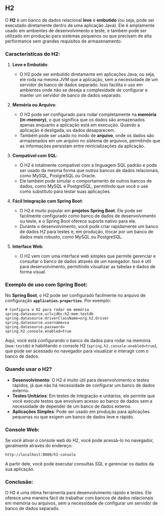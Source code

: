 ## H2
O **H2** é um banco de dados relacional **leve** e **embutido** (ou seja, pode ser executado diretamente dentro de uma aplicação Java). Ele é amplamente usado em ambientes de desenvolvimento e teste, e também pode ser utilizado em produção para sistemas pequenos ou que precisam de alta performance sem grandes requisitos de armazenamento.

### Características do H2:

1. **Leve e Embutido**:
   - O H2 pode ser embutido diretamente em aplicações Java, ou seja, ele roda na mesma JVM que a aplicação, sem a necessidade de um servidor de banco de dados separado. Isso facilita o uso em ambientes onde não se deseja a complexidade de configurar e manter um servidor de banco de dados separado.
   
2. **Memória ou Arquivo**:
   - O H2 pode ser configurado para rodar completamente na **memória (in-memory)**, o que significa que os dados são armazenados apenas enquanto a aplicação está em execução. Quando a aplicação é desligada, os dados desaparecem.
   - Também pode ser usado no modo de **arquivo**, onde os dados são armazenados em um arquivo no sistema de arquivos, permitindo que as informações persistam entre reinicializações da aplicação.

3. **Compatível com SQL**:
   - O H2 é totalmente compatível com a linguagem SQL padrão e pode ser usado da mesma forma que outros bancos de dados relacionais, como MySQL, PostgreSQL ou Oracle.
   - Ele também pode simular o comportamento de outros bancos de dados, como MySQL e PostgreSQL, permitindo que você o use como substituto para testar suas aplicações.

4. **Fácil Integração com Spring Boot**:
   - O H2 é muito popular em **projetos Spring Boot**. Ele pode ser facilmente configurado como banco de dados de desenvolvimento ou teste, e o Spring Boot oferece suporte nativo para ele. 
   - Durante o desenvolvimento, você pode criar rapidamente um banco de dados H2 para testes e, em produção, trocar por um banco de dados mais robusto, como MySQL ou PostgreSQL.

5. **Interface Web**:
   - O H2 vem com uma interface web simples que permite gerenciar e consultar o banco de dados através de um navegador. Isso é útil para desenvolvimento, permitindo visualizar as tabelas e dados de forma visual.

### Exemplo de uso com Spring Boot:

No **Spring Boot**, o H2 pode ser configurado facilmente no arquivo de configuração **`application.properties`**. Por exemplo:

```properties
# Configura o H2 para rodar em memória
spring.datasource.url=jdbc:h2:mem:testdb
spring.datasource.driverClassName=org.h2.Driver
spring.datasource.username=sa
spring.datasource.password=
spring.h2.console.enabled=true
```

Aqui, você está configurando o banco de dados para rodar na memória (`mem:testdb`) e habilitando o console H2 (`spring.h2.console.enabled=true`), que pode ser acessado no navegador para visualizar e interagir com o banco de dados.

### Quando usar o H2?

- **Desenvolvimento**: O H2 é muito útil para desenvolvimento e testes rápidos, já que não há necessidade de configurar um banco de dados externo.
- **Testes Unitários**: Em testes de integração e unitários, ele permite que você execute testes que envolvam acesso ao banco de dados sem a necessidade de depender de um banco de dados externo.
- **Aplicações Simples**: Pode ser usado em produção para aplicações pequenas ou que exigem um banco de dados leve e rápido.

### Console Web:

Se você ativar o console web do H2, você pode acessá-lo no navegador, geralmente através do endereço:
```
http://localhost:8080/h2-console
```
A partir dele, você pode executar consultas SQL e gerenciar os dados da sua aplicação.

### Conclusão:

O H2 é uma ótima ferramenta para desenvolvimento rápido e testes. Ele oferece uma maneira fácil de trabalhar com bancos de dados relacionais em memória ou arquivos, sem a necessidade de configurar um servidor de banco de dados separado.

